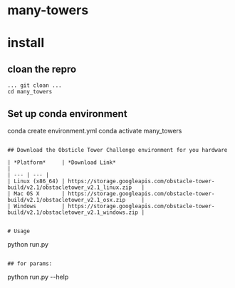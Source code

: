 # many-towers 


# install

## cloan the repro
```
... git cloan ...
cd many_towers
```


## Set up conda environment
conda create environment.yml
conda activate many_towers

```

## Download the Obsticle Tower Challenge environment for you hardware

| *Platform*     | *Download Link*                                                                     |
| --- | --- |
| Linux (x86_64) | https://storage.googleapis.com/obstacle-tower-build/v2.1/obstacletower_v2.1_linux.zip   |
| Mac OS X       | https://storage.googleapis.com/obstacle-tower-build/v2.1/obstacletower_v2.1_osx.zip     |
| Windows        | https://storage.googleapis.com/obstacle-tower-build/v2.1/obstacletower_v2.1_windows.zip |


# Usage
```
python run.py
```

## for params:
```
python run.py --help
```